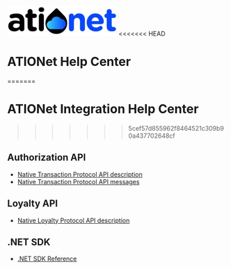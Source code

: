 ![ationetlogo](Content/Images/ATIOnetLogo_250x70.png) 
<<<<<<< HEAD
# ATIONet Help Center
=======
# ATIONet Integration Help Center
>>>>>>> 5cef57d855962f8464521c309b90a437702648cf


## Authorization API
- [Native Transaction Protocol API description](AN-Native_Transaction_Protocol-Spec.md)
- [Native Transaction Protocol API messages](AN-Native_Auth_Protocol_Messages.md)

## Loyalty API
- [Native Loyalty Protocol API description](AN-Native_Loyalty_Protocol-Spec.md)

## .NET SDK
- [.NET SDK Reference](AN-SDK-Reference.md)
